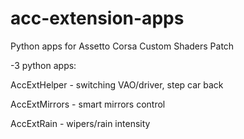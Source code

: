 # acc-extension-apps

Python apps for Assetto Corsa Custom Shaders Patch

-3 python apps: 

AccExtHelper - switching VAO/driver, step car back

AccExtMirrors - smart mirrors control

AccExtRain - wipers/rain intensity
